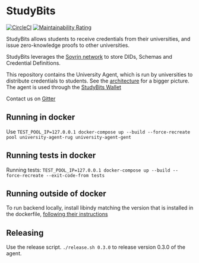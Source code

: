 # StudyBits

[![CircleCI](https://circleci.com/gh/tijn167/StudyBitsClone.svg?style=svg)](https://circleci.com/gh/tijn167/StudyBitsClone) [![Maintainability Rating](https://sonarcloud.io/api/project_badges/measure?project=tijn167_StudyBitsClone&metric=sqale_rating)](https://sonarcloud.io/dashboard?id=tijn167_StudyBitsClone)


StudyBits allows students to receive credentials from their universities, and issue zero-knowledge proofs to other universities.

StudyBits leverages the [Sovrin network](https://sovrin.org/) to store DIDs, Schemas and Credential Definitions.

This repository contains the University Agent, which is run by universities to distribute credentials to students. See the [architecture](https://github.com/Quintor/StudyBits/wiki/StudyBits-v0.3-architecture) for a bigger picture.
The agent is used through the [StudyBits Wallet](https://github.com/Quintor/StudyBitsWallet)


Contact us on [Gitter](https://gitter.im/StudyBits/Lobby)

## Running in docker

Use `TEST_POOL_IP=127.0.0.1 docker-compose up --build --force-recreate pool university-agent-rug university-agent-gent` 

## Running tests in docker

Running tests: `TEST_POOL_IP=127.0.0.1 docker-compose up --build --force-recreate --exit-code-from tests`

## Running outside of docker

To run backend locally, install libindy matching the version that is installed in the dockerfile, [following their instructions](https://github.com/hyperledger/indy-sdk#installing-the-sdk)

## Releasing

Use the release script. `./release.sh 0.3.0` to release version 0.3.0 of the agent.


